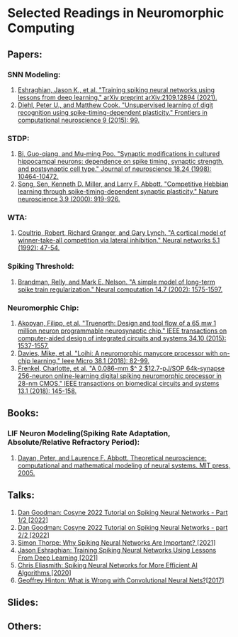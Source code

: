 # Selected Readings in Neuromorphic Computing
## Papers:
### SNN Modeling:
1. [Eshraghian, Jason K., et al. "Training spiking neural networks using lessons from deep learning." arXiv preprint arXiv:2109.12894 (2021).](https://arxiv.org/pdf/2109.12894.pdf)
2. [Diehl, Peter U., and Matthew Cook. "Unsupervised learning of digit recognition using spike-timing-dependent plasticity." Frontiers in computational neuroscience 9 (2015): 99.](https://www.frontiersin.org/articles/10.3389/fncom.2015.00099/full)
### STDP:
1. [Bi, Guo-qiang, and Mu-ming Poo. "Synaptic modifications in cultured hippocampal neurons: dependence on spike timing, synaptic strength, and postsynaptic cell type." Journal of neuroscience 18.24 (1998): 10464-10472.](https://www.jneurosci.org/content/jneuro/18/24/10464.full.pdf)
2. [Song, Sen, Kenneth D. Miller, and Larry F. Abbott. "Competitive Hebbian learning through spike-timing-dependent synaptic plasticity." Nature neuroscience 3.9 (2000): 919-926.](https://www.nature.com/articles/nn0900_919)
### WTA:
1. [Coultrip, Robert, Richard Granger, and Gary Lynch. "A cortical model of winner-take-all competition via lateral inhibition." Neural networks 5.1 (1992): 47-54.](https://www.researchgate.net/profile/Richard-Granger/publication/222066408_A_cortical_model_of_winner-take-all_competition_via_lateral_inhibition/links/5e0f58c7a6fdcc2837550904/A-cortical-model-of-winner-take-all-competition-via-lateral-inhibition.pdf)
### Spiking Threshold:
1. [Brandman, Relly, and Mark E. Nelson. "A simple model of long-term spike train regularization." Neural computation 14.7 (2002): 1575-1597.](http://nelson.beckman.illinois.edu/pubs/Brandman_Nelson02.pdf)
### Neuromorphic Chip:
1. [Akopyan, Filipp, et al. "Truenorth: Design and tool flow of a 65 mw 1 million neuron programmable neurosynaptic chip." IEEE transactions on computer-aided design of integrated circuits and systems 34.10 (2015): 1537-1557.](https://redwood.berkeley.edu/wp-content/uploads/2021/08/Akopyan2015.pdf)
2. [Davies, Mike, et al. "Loihi: A neuromorphic manycore processor with on-chip learning." Ieee Micro 38.1 (2018): 82-99.](https://ieeexplore.ieee.org/stamp/stamp.jsp?arnumber=8259423&casa_token=lC7yFeUtNxEAAAAA:6M7DALvOP0yGMpufJncb1tBt9xFZ6KHxG7T_jY1sqDWp-xzI2klnmlDMflJW5Q1kKi_ZQo_4uF5MYg&tag=1)
3. [Frenkel, Charlotte, et al. "A 0.086-mm $^ 2 $12.7-pJ/SOP 64k-synapse 256-neuron online-learning digital spiking neuromorphic processor in 28-nm CMOS." IEEE transactions on biomedical circuits and systems 13.1 (2018): 145-158.](https://ieeexplore.ieee.org/stamp/stamp.jsp?arnumber=8528875)
## Books:
### LIF Neuron Modeling(Spiking Rate Adaptation, Absolute/Relative Refractory Period):
1. [Dayan, Peter, and Laurence F. Abbott. Theoretical neuroscience: computational and mathematical modeling of neural systems. MIT press, 2005.](https://drive.google.com/file/d/0B9bX852JMJ__YTYzNWQ0ZmItYmU0MS00NjZmLTk1MTYtZTQ0ZDVlNDMxMDJj/view?resourcekey=0-VbLeRG9RwR4WHuVI5sA1PQ)
## Talks:
1. [Dan Goodman: Cosyne 2022 Tutorial on Spiking Neural Networks - Part 1/2 [2022]](https://youtu.be/GTXTQ_sOxak)
2. [Dan Goodman: Cosyne 2022 Tutorial on Spiking Neural Networks - part 2/2 [2022]](https://youtu.be/rfck_p0JrIc)
3. [Simon Thorpe: Why Spiking Neural Networks Are Important? [2021]](https://youtu.be/8K5oc4y0Vas)
4. [Jason Eshraghian: Training Spiking Neural Networks Using Lessons From Deep Learning [2021]](https://youtu.be/zldal7b7sJ4)
5. [Chris Eliasmith: Spiking Neural Networks for More Efficient AI Algorithms [2020]](https://youtu.be/PeW-TN3P1hk)
6. [Geoffrey Hinton: What is Wrong with Convolutional Neural Nets?[2017]](https://youtu.be/Jv1VDdI4vy4)
## Slides:
## Others:


